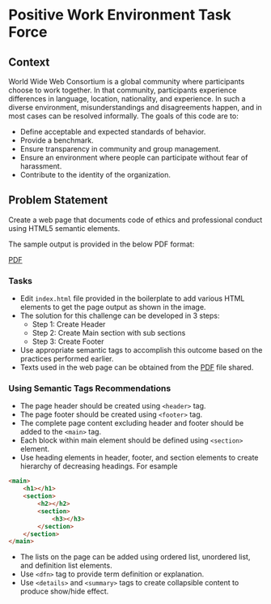 # Positive Work Environment Task Force 

## Context
World Wide Web Consortium is a global community where participants choose to work together. In that community, participants experience differences in language, location, nationality, and experience. In such a diverse environment, misunderstandings and disagreements happen, and in most cases can be resolved informally. The goals of this code are to:
- Define acceptable and expected standards of behavior.
- Provide a benchmark.
- Ensure transparency in community and group management.
- Ensure an environment where people can participate without fear of harassment.
- Contribute to the identity of the organization.

## Problem Statement

Create a web page that documents code of ethics and professional conduct using HTML5 semantic elements.

The sample output is provided in the below PDF format:

[PDF](./Positive-Work-Environment-at-W3C-Code-of-Ethics-and-Professional-Conduct.pdf)

### Tasks

- Edit `index.html` file provided in the boilerplate to add various HTML elements to get the page output as shown in the image.
- The solution for this challenge can be developed in 3 steps:​
    - Step 1: Create Header​
    - Step 2: Create Main section with sub sections​
    - Step 3: Create Footer​
- Use appropriate semantic tags to accomplish this outcome based on the practices performed earlier.​
- Texts used in the web page can be obtained from the [PDF](./Positive-Work-Environment-at-W3C-Code-of-Ethics-and-Professional-Conduct.pdf) file shared.
​

### Using Semantic Tags Recommendations

- The page header should be created using `<header>` tag.​
- The page footer should be created using `<footer>` tag.​
- The complete page content excluding header and footer should be added to the `<main>` tag.​
- Each block within main element should be defined using `<section>` element.​
- Use heading elements in header, footer, and section elements to create hierarchy of decreasing headings. For esample
```html
<main>
    <h1></h1>
    <section>
        <h2></h2>
        <section>
            <h3></h3>
        </section>
    </section>
</main>
```
- The lists on the page can be added using ordered list, unordered list, and definition list elements.​
- Use `<dfn>` tag to provide term definition or explanation.​
- Use `<details>` and `<summary>` tags to create collapsible content to produce show/hide effect.